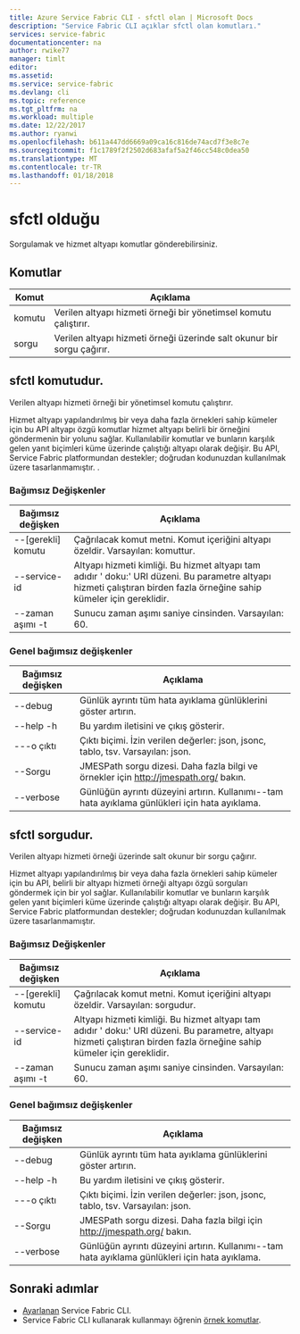 ```yaml
---
title: Azure Service Fabric CLI - sfctl olan | Microsoft Docs
description: "Service Fabric CLI açıklar sfctl olan komutları."
services: service-fabric
documentationcenter: na
author: rwike77
manager: timlt
editor: 
ms.assetid: 
ms.service: service-fabric
ms.devlang: cli
ms.topic: reference
ms.tgt_pltfrm: na
ms.workload: multiple
ms.date: 12/22/2017
ms.author: ryanwi
ms.openlocfilehash: b611a447dd6669a09ca16c816de74acd7f3e8c7e
ms.sourcegitcommit: f1c1789f2f2502d683afaf5a2f46cc548c0dea50
ms.translationtype: MT
ms.contentlocale: tr-TR
ms.lasthandoff: 01/18/2018
---
```

# <a name="sfctl-is"></a>sfctl olduğu
Sorgulamak ve hizmet altyapı komutlar gönderebilirsiniz.

## <a name="commands"></a>Komutlar

|Komut|Açıklama|
| --- | --- |
|    komutu| Verilen altyapı hizmeti örneği bir yönetimsel komutu çalıştırır.|
|    sorgu  | Verilen altyapı hizmeti örneği üzerinde salt okunur bir sorgu çağırır.|


## <a name="sfctl-is-command"></a>sfctl komutudur.
Verilen altyapı hizmeti örneği bir yönetimsel komutu çalıştırır.

Hizmet altyapı yapılandırılmış bir veya daha fazla örnekleri sahip kümeler için bu API altyapı özgü komutlar hizmet altyapı belirli bir örneğini göndermenin bir yolunu sağlar. Kullanılabilir komutlar ve bunların karşılık gelen yanıt biçimleri küme üzerinde çalıştığı altyapı olarak değişir. Bu API, Service Fabric platformundan destekler; doğrudan kodunuzdan kullanılmak üzere tasarlanmamıştır. .

### <a name="arguments"></a>Bağımsız Değişkenler

|Bağımsız değişken|Açıklama|
| --- | --- |
| --[gerekli] komutu| Çağrılacak komut metni. Komut içeriğini altyapı özeldir.  Varsayılan: komuttur.|
| --service-id     | Altyapı hizmeti kimliği. Bu hizmet altyapı tam adıdır ' doku:' URI düzeni. Bu parametre altyapı hizmeti çalıştıran birden fazla örneğine sahip kümeler için gereklidir.|
| --zaman aşımı -t     | Sunucu zaman aşımı saniye cinsinden.  Varsayılan: 60.|

### <a name="global-arguments"></a>Genel bağımsız değişkenler

|Bağımsız değişken|Açıklama|
| --- | --- |
| --debug          | Günlük ayrıntı tüm hata ayıklama günlüklerini göster artırın.|
| --help -h        | Bu yardım iletisini ve çıkış gösterir.|
| ---o çıktı      | Çıktı biçimi.  İzin verilen değerler: json, jsonc, tablo, tsv.  Varsayılan: json.|
| --Sorgu          | JMESPath sorgu dizesi. Daha fazla bilgi ve örnekler için http://jmespath.org/ bakın.|
| --verbose        | Günlüğün ayrıntı düzeyini artırın. Kullanımı--tam hata ayıklama günlükleri için hata ayıklama.|

## <a name="sfctl-is-query"></a>sfctl sorgudur.
Verilen altyapı hizmeti örneği üzerinde salt okunur bir sorgu çağırır.

Hizmet altyapı yapılandırılmış bir veya daha fazla örnekleri sahip kümeler için bu API, belirli bir altyapı hizmeti örneği altyapı özgü sorguları göndermek için bir yol sağlar. Kullanılabilir komutlar ve bunların karşılık gelen yanıt biçimleri küme üzerinde çalıştığı altyapı olarak değişir. Bu API, Service Fabric platformundan destekler; doğrudan kodunuzdan kullanılmak üzere tasarlanmamıştır.

### <a name="arguments"></a>Bağımsız Değişkenler

|Bağımsız değişken|Açıklama|
| --- | --- |
| --[gerekli] komutu| Çağrılacak komut metni. Komut içeriğini altyapı özeldir.  Varsayılan: sorgudur.|
| --service-id     | Altyapı hizmeti kimliği. Bu hizmet altyapı tam adıdır ' doku:' URI düzeni. Bu parametre, altyapı hizmeti çalıştıran birden fazla örneğine sahip kümeler için gereklidir.|
| --zaman aşımı -t     | Sunucu zaman aşımı saniye cinsinden.  Varsayılan: 60.|

### <a name="global-arguments"></a>Genel bağımsız değişkenler

|Bağımsız değişken|Açıklama|
| --- | --- |
| --debug          | Günlük ayrıntı tüm hata ayıklama günlüklerini göster artırın.|
| --help -h        | Bu yardım iletisini ve çıkış gösterir.|
| ---o çıktı      | Çıktı biçimi.  İzin verilen değerler: json, jsonc, tablo, tsv.  Varsayılan: json.|
| --Sorgu          | JMESPath sorgu dizesi. Daha fazla bilgi için http://jmespath.org/ bakın.|
| --verbose        | Günlüğün ayrıntı düzeyini artırın. Kullanımı--tam hata ayıklama günlükleri için hata ayıklama.|

## <a name="next-steps"></a>Sonraki adımlar
- [Ayarlanan](service-fabric-cli.md) Service Fabric CLI.
- Service Fabric CLI kullanarak kullanmayı öğrenin [örnek komutlar](/azure/service-fabric/scripts/sfctl-upgrade-application).